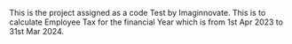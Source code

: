 This is the project assigned as a code Test by Imaginnovate. This is to calculate Employee Tax for the financial Year which is from 1st Apr 2023 to 31st Mar 2024.
